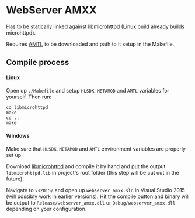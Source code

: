 # WebServer AMXX

Has to be statically linked against [libmicrohttpd](https://www.gnu.org/software/libmicrohttpd/) (Linux build already builds microhttpd).

Requires [AMTL](https://www.github.com/alliedmodders/amtl) to be downloaded and path to it setup in the Makefile.

## Compile process
#### Linux
Open up `./Makefile` and setup `HLSDK`, `METAMOD` and `AMTL` variables for yourself. Then run:
```
cd libmicrohttpd
make
cd ..
make
```
#### Windows
Make sure that `HLSDK`, `METAMOD` and `AMTL` environment variables are properly set up.

Download [libmicrohttpd](https://www.gnu.org/software/libmicrohttpd/) and compile it by hand and put the output `libmicrohttpd.lib` in project's root folder (this step will be cut out in the future). 

Navigate to `vs2015/` and open up `webserver_amxx.sln` in Visual Studio 2015 (will possibly work in earlier versions). Hit the compile button and binary will be output to `Release/webserver_amxx.dll` or `Debug/webserver_amxx.dll` depending on your configuration.
